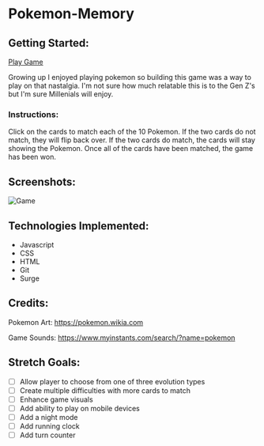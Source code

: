# Pokemon-Memory

## Getting Started:

[Play Game](https://pokemon-memory.surge.sh/)

Growing up I enjoyed playing pokemon so building this game was a way to play on that nastalgia. I'm not sure how much relatable this is to the Gen Z's but I'm sure Millenials will enjoy.

### Instructions: 
Click on the cards to match each of the 10 Pokemon. If the two cards do not match, they will flip back over.  If the two cards do match, the cards will stay showing the Pokemon. Once all of the cards have been matched, the game has been won.


## Screenshots:

![Game](https://user-images.githubusercontent.com/77376691/124953106-adaabb00-dfc9-11eb-98ca-caa8ed8ca7ab.png)

## Technologies Implemented:

- Javascript
- CSS
- HTML
- Git
- Surge


## Credits:

Pokemon Art: https://pokemon.wikia.com

Game Sounds: https://www.myinstants.com/search/?name=pokemon

## Stretch Goals:

- [ ] Allow player to choose from one of three evolution types
- [ ] Create multiple difficulties with more cards to match
- [ ] Enhance game visuals
- [ ] Add ability to play on mobile devices
- [ ] Add a night mode
- [ ] Add running clock
- [ ] Add turn counter